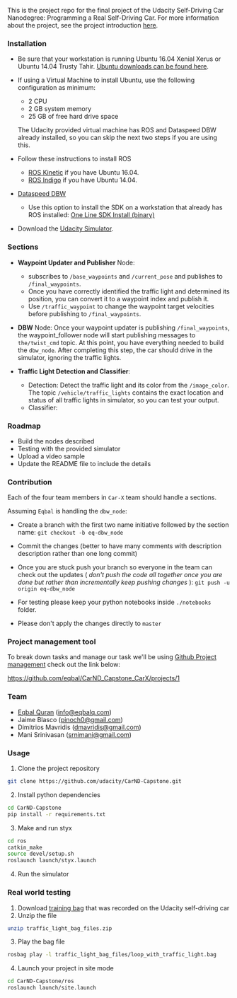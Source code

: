 This is the project repo for the final project of the Udacity Self-Driving Car Nanodegree: Programming a Real Self-Driving Car. For more information about the project, see the project introduction [here](https://classroom.udacity.com/nanodegrees/nd013/parts/6047fe34-d93c-4f50-8336-b70ef10cb4b2/modules/e1a23b06-329a-4684-a717-ad476f0d8dff/lessons/462c933d-9f24-42d3-8bdc-a08a5fc866e4/concepts/5ab4b122-83e6-436d-850f-9f4d26627fd9).

### Installation 

* Be sure that your workstation is running Ubuntu 16.04 Xenial Xerus or Ubuntu 14.04 Trusty Tahir. [Ubuntu downloads can be found here](https://www.ubuntu.com/download/desktop). 
* If using a Virtual Machine to install Ubuntu, use the following configuration as minimum:
  * 2 CPU
  * 2 GB system memory
  * 25 GB of free hard drive space
  
  The Udacity provided virtual machine has ROS and Dataspeed DBW already installed, so you can skip the next two steps if you are using this.

* Follow these instructions to install ROS
  * [ROS Kinetic](http://wiki.ros.org/kinetic/Installation/Ubuntu) if you have Ubuntu 16.04.
  * [ROS Indigo](http://wiki.ros.org/indigo/Installation/Ubuntu) if you have Ubuntu 14.04.
* [Dataspeed DBW](https://bitbucket.org/DataspeedInc/dbw_mkz_ros)
  * Use this option to install the SDK on a workstation that already has ROS installed: [One Line SDK Install (binary)](https://bitbucket.org/DataspeedInc/dbw_mkz_ros/src/81e63fcc335d7b64139d7482017d6a97b405e250/ROS_SETUP.md?fileviewer=file-view-default)
* Download the [Udacity Simulator](https://github.com/udacity/CarND-Capstone/releases/tag/v1.2).

### Sections

- **Waypoint Updater and Publisher** Node: 
  - subscribes to `/base_waypoints` and `/current_pose` and publishes to `/final_waypoints`.
  - Once you have correctly identified the traffic light and determined its position, you can convert it to a waypoint index and publish it.
  - Use `/traffic_waypoint` to change the waypoint target velocities before publishing to `/final_waypoints`.

- **DBW** Node: Once your waypoint updater is publishing `/final_waypoints`, the waypoint_follower node will start publishing messages to `the/twist_cmd` topic. At this point, you have everything needed to build the `dbw_node`. After completing this step, the car should drive in the simulator, ignoring the traffic lights.

- **Traffic Light Detection and Classifier**:
  - Detection: Detect the traffic light and its color from the `/image_color`. The topic `/vehicle/traffic_lights` contains the exact location and status of all traffic lights in simulator, so you can test your output.
  - Classifier: 


### Roadmap

  - Build the nodes described 
  - Testing with the provided simulator
  - Upload a video sample
  - Update the README file to include the details

### Contribution

Each of the four team members in `Car-X` team should handle a sections. 

Assuming `Eqbal` is handling the `dbw_node`:

- Create a branch with the first two name initiative followed by the section name: `git checkout -b eq-dbw_node`

- Commit the changes (better to have many comments with description description rather than one long commit)

- Once you are stuck push your branch so everyone in the team can check out the updates ( *don't push the code all together once you are done but rather than incrementally keep pushing changes* ): `git push -u origin eq-dbw_node`

- For testing please keep your python notebooks inside `./notebooks` folder.

- Please don't apply the changes directly to `master`

### Project management tool
To break down tasks and manage our task we'll be using [Github Project management](https://github.com/marketplace/category/project-management) check out the link below: 

https://github.com/eqbal/CarND_Capstone_CarX/projects/1

### Team 
  - [Eqbal Quran](www.eqbalq.com) (info@eqbalq.com)
  - Jaime Blasco (pinoch0@gmail.com)
  - Dimitrios Mavridis (dmavridis@gmail.com)
  - Mani Srinivasan (srnimani@gmail.com)


### Usage

1. Clone the project repository
```bash
git clone https://github.com/udacity/CarND-Capstone.git
```

2. Install python dependencies
```bash
cd CarND-Capstone
pip install -r requirements.txt
```
3. Make and run styx
```bash
cd ros
catkin_make
source devel/setup.sh
roslaunch launch/styx.launch
```
4. Run the simulator

### Real world testing
1. Download [training bag](https://drive.google.com/file/d/0B2_h37bMVw3iYkdJTlRSUlJIamM/view?usp=sharing) that was recorded on the Udacity self-driving car
2. Unzip the file
```bash
unzip traffic_light_bag_files.zip
```
3. Play the bag file
```bash
rosbag play -l traffic_light_bag_files/loop_with_traffic_light.bag
```
4. Launch your project in site mode
```bash
cd CarND-Capstone/ros
roslaunch launch/site.launch
```

